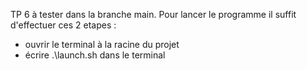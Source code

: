 TP 6 à tester dans la branche main.
Pour lancer le programme il suffit d'effectuer ces 2 etapes :
- ouvrir le terminal à la racine du projet
- écrire .\launch.sh dans le terminal
